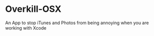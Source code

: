 # Overkill-OSX
An App to stop iTunes and Photos from being annoying when you are working with Xcode
